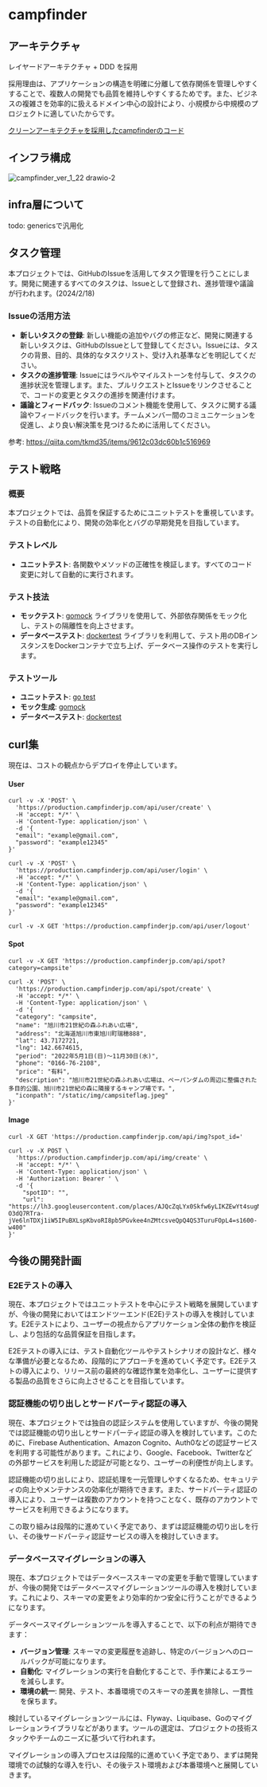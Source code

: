 # campfinder

## アーキテクチャ
レイヤードアーキテクチャ + DDD を採用

採用理由は、アプリケーションの構造を明確に分離して依存関係を管理しやすくすることで、複数人の開発でも品質を維持しやすくするためです。また、ビジネスの複雑さを効率的に扱えるドメイン中心の設計により、小規模から中規模のプロジェクトに適していたからです。

[クリーンアーキテクチャを採用したcampfinderのコード](https://github.com/tusmasoma/clean-architecture-campfinder/tree/main)

## インフラ構成
![campfinder_ver_1_22 drawio-2](https://github.com/tusmasoma/campfinder/assets/104899572/073b3d49-8c7c-4b9f-9227-e4a6a99dee39)

## infra層について
todo: genericsで汎用化

## タスク管理

本プロジェクトでは、GitHubのIssueを活用してタスク管理を行うことにします。開発に関連するすべてのタスクは、Issueとして登録され、進捗管理や議論が行われます。(2024/2/18)

### Issueの活用方法
- **新しいタスクの登録**: 新しい機能の追加やバグの修正など、開発に関連する新しいタスクは、GitHubのIssueとして登録してください。Issueには、タスクの背景、目的、具体的なタスクリスト、受け入れ基準などを明記してください。
- **タスクの進捗管理**: Issueにはラベルやマイルストーンを付与して、タスクの進捗状況を管理します。また、プルリクエストとIssueをリンクさせることで、コードの変更とタスクの進捗を関連付けます。
- **議論とフィードバック**: Issueのコメント機能を使用して、タスクに関する議論やフィードバックを行います。チームメンバー間のコミュニケーションを促進し、より良い解決策を見つけるために活用してください。

参考: https://qiita.com/tkmd35/items/9612c03dc60b1c516969
## テスト戦略
### 概要
本プロジェクトでは、品質を保証するためにユニットテストを重視しています。テストの自動化により、開発の効率化とバグの早期発見を目指しています。

### テストレベル
- **ユニットテスト**: 各関数やメソッドの正確性を検証します。すべてのコード変更に対して自動的に実行されます。

### テスト技法
- **モックテスト**: [gomock](https://github.com/golang/mock) ライブラリを使用して、外部依存関係をモック化し、テストの隔離性を向上させます。
- **データベーステスト**: [dockertest](https://github.com/ory/dockertest) ライブラリを利用して、テスト用のDBインスタンスをDockerコンテナで立ち上げ、データベース操作のテストを実行します。

### テストツール
- **ユニットテスト**: [go test](https://golang.org/pkg/testing/)
- **モック生成**: [gomock](https://github.com/golang/mock)
- **データベーステスト**: [dockertest](https://github.com/ory/dockertest)



## curl集
現在は、コストの観点からデプロイを停止しています。

#### User
```
curl -v -X 'POST' \
  'https://production.campfinderjp.com/api/user/create' \
  -H 'accept: */*' \
  -H 'Content-Type: application/json' \
  -d '{
  "email": "example@gmail.com",
  "password": "example12345"
}'
```

```
curl -v -X 'POST' \
  'https://production.campfinderjp.com/api/user/login' \
  -H 'accept: */*' \
  -H 'Content-Type: application/json' \
  -d '{
  "email": "example@gmail.com",
  "password": "example12345"
}'
```

```
curl -v -X GET 'https://production.campfinderjp.com/api/user/logout'
```

#### Spot
```
curl -v -X GET 'https://production.campfinderjp.com/api/spot?category=campsite'         
```

```
curl -X 'POST' \
  'https://production.campfinderjp.com/api/spot/create' \
  -H 'accept: */*' \
  -H 'Content-Type: application/json' \
  -d '{
  "category": "campsite",
  "name": "旭川市21世紀の森ふれあい広場",
  "address": "北海道旭川市東旭川町瑞穂888",
  "lat": 43.7172721,
  "lng": 142.6674615,
  "period": "2022年5月1日(日)～11月30日(水)",
  "phone": "0166-76-2108",
  "price": "有料",
  "description": "旭川市21世紀の森ふれあい広場は、ペーパンダムの周辺に整備された多目的公園、旭川市21世紀の森に隣接するキャンプ場です。",
  "iconpath": "/static/img/campsiteflag.jpeg"
}'
```

#### Image
```
curl -X GET 'https://production.campfinderjp.com/api/img?spot_id='
```

```
curl -v -X POST \  
  'https://production.campfinderjp.com/api/img/create' \
  -H 'accept: */*' \
  -H 'Content-Type: application/json' \
  -H 'Authorization: Bearer ' \
  -d '{
    "spotID": "",
    "url": "https://lh3.googleusercontent.com/places/AJQcZqLYx0Skfw6yLIKZEwYt4sugN-O3dQ7RTra-jVe6lnTDXj1iW5IPuBXLspKbvoRI8pb5PGvkee4nZMtcsveQpQ4QS3TuruFOpL4=s1600-w400"
}'
```

## 今後の開発計画

### E2Eテストの導入
現在、本プロジェクトではユニットテストを中心にテスト戦略を展開していますが、今後の開発においてはエンドツーエンド(E2E)テストの導入を検討しています。E2Eテストにより、ユーザーの視点からアプリケーション全体の動作を検証し、より包括的な品質保証を目指します。

E2Eテストの導入には、テスト自動化ツールやテストシナリオの設計など、様々な準備が必要となるため、段階的にアプローチを進めていく予定です。E2Eテストの導入により、リリース前の最終的な確認作業を効率化し、ユーザーに提供する製品の品質をさらに向上させることを目指しています。

### 認証機能の切り出しとサードパーティ認証の導入
現在、本プロジェクトでは独自の認証システムを使用していますが、今後の開発では認証機能の切り出しとサードパーティ認証の導入を検討しています。このために、Firebase Authentication、Amazon Cognito、Auth0などの認証サービスを利用する可能性があります。これにより、Google、Facebook、Twitterなどの外部サービスを利用した認証が可能となり、ユーザーの利便性が向上します。

認証機能の切り出しにより、認証処理を一元管理しやすくなるため、セキュリティの向上やメンテナンスの効率化が期待できます。また、サードパーティ認証の導入により、ユーザーは複数のアカウントを持つことなく、既存のアカウントでサービスを利用できるようになります。

この取り組みは段階的に進めていく予定であり、まずは認証機能の切り出しを行い、その後サードパーティ認証サービスの導入を検討していきます。

### データベースマイグレーションの導入
現在、本プロジェクトではデータベーススキーマの変更を手動で管理していますが、今後の開発ではデータベースマイグレーションツールの導入を検討しています。これにより、スキーマの変更をより効率的かつ安全に行うことができるようになります。

データベースマイグレーションツールを導入することで、以下の利点が期待できます：
- **バージョン管理**: スキーマの変更履歴を追跡し、特定のバージョンへのロールバックが可能になります。
- **自動化**: マイグレーションの実行を自動化することで、手作業によるエラーを減らします。
- **環境の統一**: 開発、テスト、本番環境でのスキーマの差異を排除し、一貫性を保ちます。

検討しているマイグレーションツールには、Flyway、Liquibase、Goのマイグレーションライブラリなどがあります。ツールの選定は、プロジェクトの技術スタックやチームのニーズに基づいて行われます。

マイグレーションの導入プロセスは段階的に進めていく予定であり、まずは開発環境での試験的な導入を行い、その後テスト環境および本番環境へと展開していきます。
